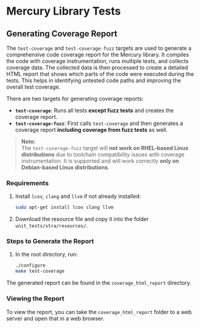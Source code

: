 # Mercury Library Tests

## Generating Coverage Report
The `test-coverage` and `test-coverage-fuzz` targets are used to generate a comprehensive code coverage report for the Mercury library. It compiles the code with coverage instrumentation, runs multiple tests, and collects coverage data. The collected data is then processed to create a detailed HTML report that shows which parts of the code were executed during the tests. This helps in identifying untested code paths and improving the overall test coverage.

There are two targets for generating coverage reports:

- **`test-coverage`**: Runs all tests **except fuzz tests** and creates the coverage report.
- **`test-coverage-fuzz`**: First calls `test-coverage` and then generates a coverage report **including coverage from fuzz tests** as well.

> **Note:**  
> The `test-coverage-fuzz` target will **not work on RHEL-based Linux distributions** due to toolchain compatibility issues with coverage instrumentation. It is supported and will work correctly **only on Debian-based Linux distributions**.

### Requirements
1. Install `lcov`, `clang` and `llvm` if not already installed:
    ```bash
    sudo apt-get install lcov clang llvm
    ```
2. Download the resource file and copy it into the folder `unit_tests/xtra/resources/`.

### Steps to Generate the Report
1. In the root directory, run:
    ```bash
    ./configure
    make test-coverage
    ```

The generated report can be found in the `coverage_html_report` directory.

### Viewing the Report
To view the report, you can take the `coverage_html_report` folder to a web server and open that in a web browser.